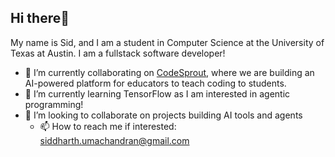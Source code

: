 ## Hi there👋
My name is Sid, and I am a student in Computer Science at the University of Texas at Austin. I am a fullstack software developer!
- 🔭 I’m currently collaborating on [CodeSprout](https://codesprout.net), where we are building an AI-powered platform for educators to teach coding to students.
- 🌱 I’m currently learning TensorFlow as I am interested in agentic programming!
- 👯 I’m looking to collaborate on projects building AI tools and agents
  - 📫 How to reach me if interested: siddharth.umachandran@gmail.com
<!--
**SiddharthUmachandran/SiddharthUmachandran** is a ✨ _special_ ✨ repository because its `README.md` (this file) appears on your GitHub profile.

Here are some ideas to get you started:

- 🔭 I’m currently working on ...
- 🌱 I’m currently learning ...
- 👯 I’m looking to collaborate on ...
- 🤔 I’m looking for help with ...
- 💬 Ask me about ...
- 📫 How to reach me: ...
- 😄 Pronouns: ...
- ⚡ Fun fact: ...
-->
